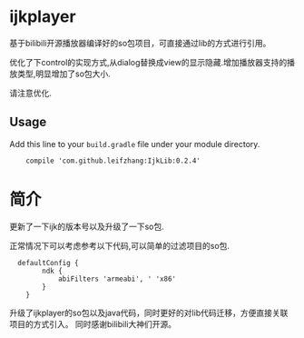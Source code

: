 # ijkplayer
基于bilibili开源播放器编译好的so包项目，可直接通过lib的方式进行引用。

优化了下control的实现方式,从dialog替换成view的显示隐藏.增加播放器支持的播放类型,明显增加了so包大小.

请注意优化.

## Usage
Add this line to your `build.gradle` file under your module directory. 

```
    compile 'com.github.leifzhang:IjkLib:0.2.4'
```
# 简介
更新了一下ijk的版本号以及升级了一下so包.

正常情况下可以考虑参考以下代码,可以简单的过滤项目的so包.

```
  defaultConfig {
        ndk {
            abiFilters 'armeabi', ' 'x86'
        }
    }
```

升级了ijkplayer的so包以及java代码，同时更好的对lib代码迁移，方便直接关联项目的方式引入。
同时感谢bilibili大神们开源。